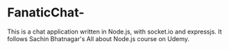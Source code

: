 # FanaticChat-
This is a chat application written in Node.js, with socket.io and expressjs. It follows Sachin Bhatnagar's All about Node.js course on Udemy.

